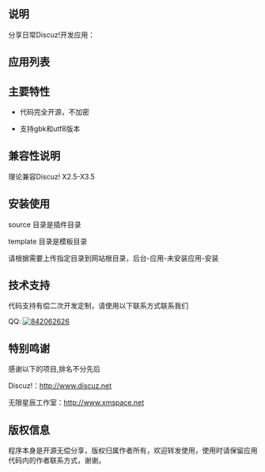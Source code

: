 ## 说明

分享日常Discuz!开发应用：

## 应用列表


## 主要特性

* 代码完全开源，不加密
   
* 支持gbk和utf8版本
  
## 兼容性说明

理论兼容Discuz! X2.5-X3.5

## 安装使用

source 目录是插件目录

template 目录是模板目录 

请根据需要上传指定目录到网站根目录，后台-应用-未安装应用-安装


## 技术支持

代码支持有偿二次开发定制，请使用以下联系方式联系我们

QQ: [![842062626](http://www.xmspace.net/qq.gif "QQ联系")](https://wpa.qq.com/msgrd?v=3&uin=842062626&site=qq&menu=yes) 


## 特别鸣谢

感谢以下的项目,排名不分先后

Discuz!：http://www.discuz.net

无限星辰工作室：http://www.xmspace.net

## 版权信息

程序本身是开源无偿分享，版权归属作者所有，欢迎转发使用，使用时请保留应用代码内的作者联系方式，谢谢。
